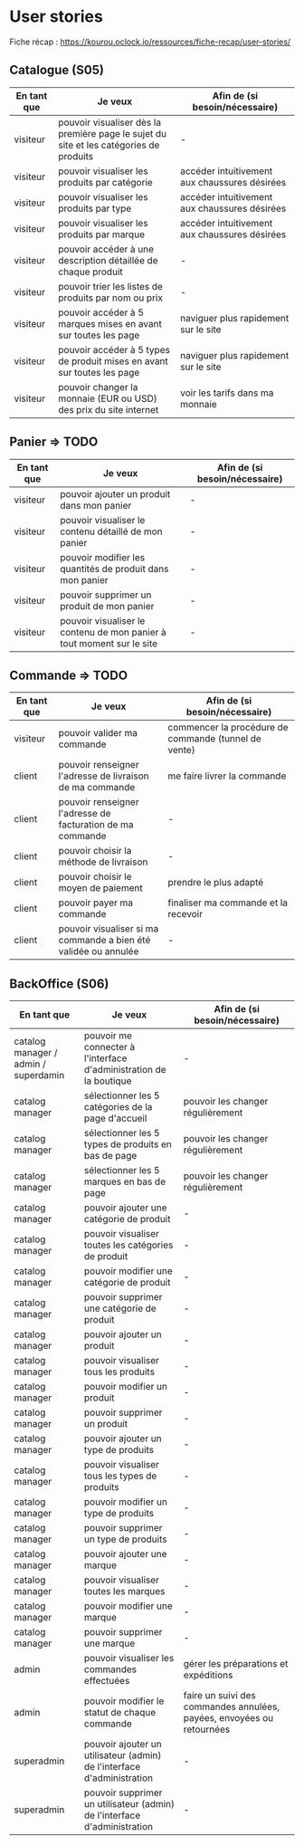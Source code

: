 # User stories

Fiche récap : https://kourou.oclock.io/ressources/fiche-recap/user-stories/

## Catalogue (S05)

| En tant que | Je veux | Afin de (si besoin/nécessaire) |
|--|--|--|
| visiteur | pouvoir visualiser dès la première page le sujet du site et les catégories de produits | - |
| visiteur | pouvoir visualiser les produits par catégorie | accéder intuitivement aux chaussures désirées |
| visiteur | pouvoir visualiser les produits par type | accéder intuitivement aux chaussures désirées |
| visiteur | pouvoir visualiser les produits par marque | accéder intuitivement aux chaussures désirées |
| visiteur | pouvoir accéder à une description détaillée de chaque produit | - |
| visiteur | pouvoir trier les listes de produits par nom ou prix | - |
| visiteur | pouvoir accéder à 5 marques mises en avant sur toutes les page | naviguer plus rapidement sur le site |
| visiteur | pouvoir accéder à 5 types de produit mises en avant sur toutes les page | naviguer plus rapidement sur le site |
| visiteur | pouvoir changer la monnaie (EUR ou USD) des prix du site internet | voir les tarifs dans ma monnaie |

## Panier => TODO

| En tant que | Je veux | Afin de (si besoin/nécessaire) |
|--|--|--|
| visiteur | pouvoir ajouter un produit dans mon panier | - |
| visiteur | pouvoir visualiser le contenu détaillé de mon panier | - |
| visiteur | pouvoir modifier les quantités de produit dans mon panier | - |
| visiteur | pouvoir supprimer un produit de mon panier | - |
| visiteur | pouvoir visualiser le contenu de mon panier à tout moment sur le site | - |

## Commande => TODO

| En tant que | Je veux | Afin de (si besoin/nécessaire) |
|--|--|--|
| visiteur | pouvoir valider ma commande | commencer la procédure de commande (tunnel de vente) |
| client | pouvoir renseigner l'adresse de livraison de ma commande | me faire livrer la commande |
| client | pouvoir renseigner l'adresse de facturation de ma commande | - |
| client | pouvoir choisir la méthode de livraison | - |
| client | pouvoir choisir le moyen de paiement | prendre le plus adapté |
| client | pouvoir payer ma commande | finaliser ma commande et la recevoir |
| client | pouvoir visualiser si ma commande a bien été validée ou annulée | - |

## BackOffice (S06)

| En tant que | Je veux | Afin de (si besoin/nécessaire) |
|--|--|--|
| catalog manager / admin / superdamin | pouvoir me connecter à l'interface d'administration de la boutique | - |
| catalog manager | sélectionner les 5 catégories de la page d'accueil | pouvoir les changer régulièrement |
| catalog manager | sélectionner les 5 types de produits en bas de page | pouvoir les changer régulièrement |
| catalog manager | sélectionner les 5 marques en bas de page | pouvoir les changer régulièrement |
| catalog manager | pouvoir ajouter une catégorie de produit | - |
| catalog manager | pouvoir visualiser toutes les catégories de produit | - |
| catalog manager | pouvoir modifier une catégorie de produit | - |
| catalog manager | pouvoir supprimer une catégorie de produit | - |
| catalog manager | pouvoir ajouter un produit | - |
| catalog manager | pouvoir visualiser tous les produits | - |
| catalog manager | pouvoir modifier un produit | - |
| catalog manager | pouvoir supprimer un produit | - |
| catalog manager | pouvoir ajouter un type de produits | - |
| catalog manager | pouvoir visualiser tous les types de produits | - |
| catalog manager | pouvoir modifier un type de produits | - |
| catalog manager | pouvoir supprimer un type de produits | - |
| catalog manager | pouvoir ajouter une marque | - |
| catalog manager | pouvoir visualiser toutes les marques | - |
| catalog manager | pouvoir modifier une marque | - |
| catalog manager | pouvoir supprimer une marque | - |
| admin | pouvoir visualiser les commandes effectuées | gérer les préparations et expéditions |
| admin | pouvoir modifier le statut de chaque commande | faire un suivi des commandes annulées, payées, envoyées ou retournées |
| superadmin | pouvoir ajouter un utilisateur (admin) de l'interface d'administration | - |
| superadmin | pouvoir supprimer un utilisateur (admin) de l'interface d'administration | - |
